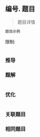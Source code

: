 ## 编号. 题目

> 题目详情

```js
题目示例
```

限制:
```js
```

### 推导

### 题解
```js
```

### 优化
```js
```

### 关联题目

### 相同题目